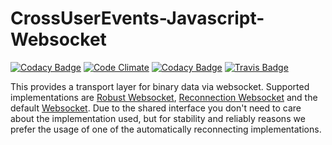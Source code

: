 # CrossUserEvents-Javascript-Websocket

[![Codacy Badge](https://api.codacy.com/project/badge/Grade/756e77273897425c85aa31fcc97a9a7e)](https://www.codacy.com/app/Yet-Another-Web-Stack/CrossUserEvents-Javascript-Websocket?utm_source=github.com&amp;utm_medium=referral&amp;utm_content=Yet-Another-Web-Stack/CrossUserEvents-Javascript-Websocket&amp;utm_campaign=Badge_Grade)
[![Code Climate](https://codeclimate.com/github/Yet-Another-Web-Stack/CrossUserEvents-Javascript-Websocket/badges/gpa.svg)](https://codeclimate.com/github/Yet-Another-Web-Stack/CrossUserEvents-Javascript-Websocket)
[![Codacy Badge](https://api.codacy.com/project/badge/Coverage/756e77273897425c85aa31fcc97a9a7e)](https://www.codacy.com/app/Yet-Another-Web-Stack/CrossUserEvents-Javascript-Websocket?utm_source=github.com&utm_medium=referral&utm_content=Yet-Another-Web-Stack/CrossUserEvents-Javascript-Websocket&utm_campaign=Badge_Coverage)
[![Travis Badge](https://travis-ci.org/Yet-Another-Web-Stack/CrossUserEvents-Javascript-Websocket.svg?branch=master)](https://travis-ci.org/Yet-Another-Web-Stack/CrossUserEvents-Javascript-Websocket)

This provides a transport layer for binary data via websocket. Supported implementations are [Robust Websocket](https://github.com/appuri/robust-websocket), [Reconnection Websocket](https://github.com/joewalnes/reconnecting-websocket) and the default [Websocket](https://developer.mozilla.org/en-US/docs/Web/API/WebSockets_API).
Due to the shared interface you don't need to care about the implementation used, but for stability and reliably reasons we prefer the usage of one of the automatically reconnecting implementations.
